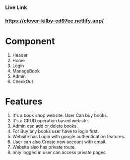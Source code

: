 ### Live Link

### https://clever-kilby-cd97ec.netlify.app/

# Component
1. Header
2. Home
3. Login
4. ManageBook
5. Admin
6. CheckOut

# Features
1. It's a book shop website. User Can buy books.
2. It's a CRUD operation based website.
3. Admin can add or delete books.
4. For Buy any books user have to login first.
5. Website has Login with google authentication features.
6. User can also Create new account with email.
7. Website also has private route.
8. only logged in user can access private pages.

